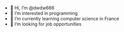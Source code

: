 - 👋 Hi, I’m @dwdw666
- 👀 I’m interested in programming
- 🌱 I’m currently learning computer science in France
- 💞️ I’m looking for job opportunities

<!---
dwdw666/dwdw666 is a ✨ special ✨ repository because its `README.md` (this file) appears on your GitHub profile.
You can click the Preview link to take a look at your changes.
--->
